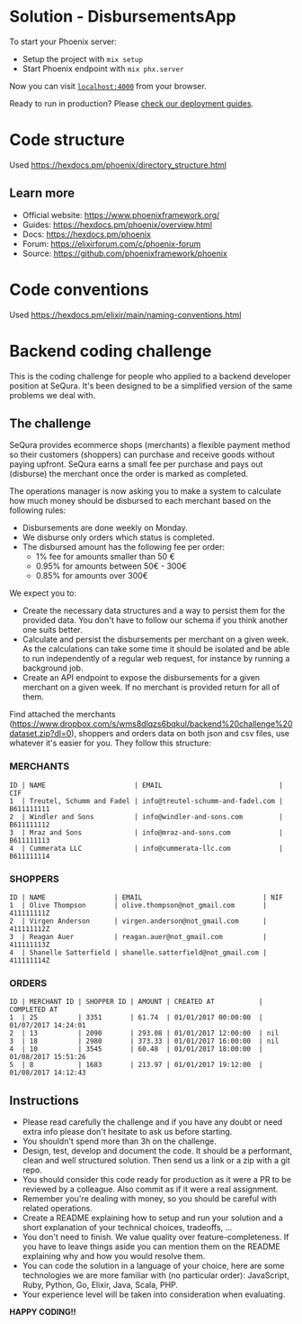 # Solution - DisbursementsApp

To start your Phoenix server:

  * Setup the project with `mix setup`
  * Start Phoenix endpoint with `mix phx.server`

Now you can visit [`localhost:4000`](http://localhost:4000) from your browser.

Ready to run in production? Please [check our deployment guides](https://hexdocs.pm/phoenix/deployment.html).

# Code structure
Used https://hexdocs.pm/phoenix/directory_structure.html

## Learn more

  * Official website: https://www.phoenixframework.org/
  * Guides: https://hexdocs.pm/phoenix/overview.html
  * Docs: https://hexdocs.pm/phoenix
  * Forum: https://elixirforum.com/c/phoenix-forum
  * Source: https://github.com/phoenixframework/phoenix
  
# Code conventions
Used https://hexdocs.pm/elixir/main/naming-conventions.html



# Backend coding challenge
This is the coding challenge for people who applied to a backend developer position at SeQura. It's been designed to be a simplified version of the same problems we deal with.

## The challenge
SeQura provides ecommerce shops (merchants) a flexible payment method so their customers (shoppers) can purchase and receive goods without paying upfront. SeQura earns a small fee per purchase and pays out (disburse) the merchant once the order is marked as completed.

The operations manager is now asking you to make a system to calculate how much money should be disbursed to each merchant based on the following rules:

* Disbursements are done weekly on Monday.
* We disburse only orders which status is completed.
* The disbursed amount has the following fee per order:
  * 1% fee for amounts smaller than 50 €
  * 0.95% for amounts between 50€ - 300€
  * 0.85% for amounts over 300€

We expect you to:

* Create the necessary data structures and a way to persist them for the provided data. You don't have to follow our schema if you think another one suits better.
* Calculate and persist the disbursements per merchant on a given week. As the calculations can take some time it should be isolated and be able to run independently of a regular web request, for instance by running a background job.
* Create an API endpoint to expose the disbursements for a given merchant on a given week. If no merchant is provided return for all of them.

Find attached the merchants (https://www.dropbox.com/s/wms8dlqzs6bqkul/backend%20challenge%20dataset.zip?dl=0), shoppers and orders data on both json and csv files, use whatever it's easier for you. They follow this structure:

### MERCHANTS

```
ID | NAME                      | EMAIL                             | CIF
1  | Treutel, Schumm and Fadel | info@treutel-schumm-and-fadel.com | B611111111
2  | Windler and Sons          | info@windler-and-sons.com         | B611111112
3  | Mraz and Sons             | info@mraz-and-sons.com            | B611111113
4  | Cummerata LLC             | info@cummerata-llc.com            | B611111114
```

### SHOPPERS

```
ID | NAME                 | EMAIL                              | NIF
1  | Olive Thompson       | olive.thompson@not_gmail.com       | 411111111Z
2  | Virgen Anderson      | virgen.anderson@not_gmail.com      | 411111112Z
3  | Reagan Auer          | reagan.auer@not_gmail.com          | 411111113Z
4  | Shanelle Satterfield | shanelle.satterfield@not_gmail.com | 411111114Z
```

### ORDERS

```
ID | MERCHANT ID | SHOPPER ID | AMOUNT | CREATED AT           | COMPLETED AT
1  | 25          | 3351       | 61.74  | 01/01/2017 00:00:00  | 01/07/2017 14:24:01
2  | 13          | 2090       | 293.08 | 01/01/2017 12:00:00  | nil
3  | 18          | 2980       | 373.33 | 01/01/2017 16:00:00  | nil
4  | 10          | 3545       | 60.48  | 01/01/2017 18:00:00  | 01/08/2017 15:51:26
5  | 8           | 1683       | 213.97 | 01/01/2017 19:12:00  | 01/08/2017 14:12:43
```

## Instructions
* Please read carefully the challenge and if you have any doubt or need extra info please don't hesitate to ask us before starting.
* You shouldn't spend more than 3h on the challenge.
* Design, test, develop and document the code. It should be a performant, clean and well structured solution. Then send us a link or a zip with a git repo.
* You should consider this code ready for production as it were a PR to be reviewed by a colleague. Also commit as if it were a real assignment.
* Remember you're dealing with money, so you should be careful with related operations.
* Create a README explaining how to setup and run your solution and a short explanation of your technical choices, tradeoffs, ...
* You don't need to finish. We value quality over feature-completeness. If you have to leave things aside you can mention them on the README explaining why and how you would resolve them.
* You can code the solution in a language of your choice, here are some technologies we are more familiar with (no particular order): JavaScript, Ruby, Python, Go, Elixir, Java, Scala, PHP.
* Your experience level will be taken into consideration when evaluating.

**HAPPY CODING!!**
